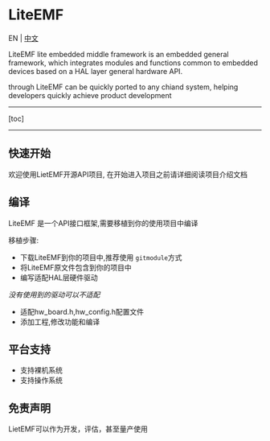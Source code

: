 # LiteEMF

EN | [中文](./README.md)

LiteEMF lite embedded middle framework is an embedded general framework, which integrates modules and functions common to embedded devices based on a HAL layer general hardware API.

through LiteEMF can be quickly ported to any chiand system, helping developers quickly achieve product development

---

[toc]

---

## 快速开始

欢迎使用LietEMF开源API项目, 在开始进入项目之前请详细阅读项目介绍文档

## 编译

LiteEMF 是一个API接口框架,需要移植到你的使用项目中编译

移植步骤:

* 下载LiteEMF到你的项目中,推荐使用 `gitmodule`方式
* 将LiteEMF原文件包含到你的项目中
* 编写适配HAL层硬件驱动

*没有使用到的驱动可以不适配*

* 适配hw_board.h,hw_config.h配置文件
* 添加工程,修改功能和编译

## 平台支持

* 支持裸机系统
* 支持操作系统

## 免责声明

LietEMF可以作为开发，评估，甚至量产使用
